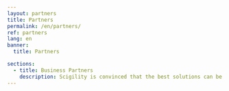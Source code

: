 ```yaml
---
layout: partners
title: Partners
permalink: /en/partners/
ref: partners
lang: en
banner:
  title: Partners

sections:
  - title: Business Partners
    description: Scigility is convinced that the best solutions can be offered to clients by working together with great partners. For this reason, we always strive to have a great network.
---
```

